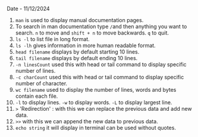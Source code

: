 Date - 11/12/2024

1. `man` is used to display manual documentation pages. 
2. To search in man documentation type `/`and then anything you want to search. 
  `n` to move and `shift + n` to move backwards. `q` to quit.
3. `ls -l` to list file in long format.
4. `ls -lh` gives information in more human readable format.
5. `head filename` displays by default starting 10 lines.
6. `tail filename` displays by default ending 10 lines.
7. `-n linesCount` used this with head or tail command to display specific number of lines.
8. `-c charCount` used this with head or tail command to display specific number of character.
9. `wc filename` used to display the number of lines, words and bytes contain each file.
10. `-l` to display lines. `-w` to display words. `-L` to display largest line.
11. `>` 'Redirection' : with this we can replace the previous data and add new data.
12. `>>` with this we can append the new data to previous data.
13. `echo string` it will display in terminal can be used without quotes.